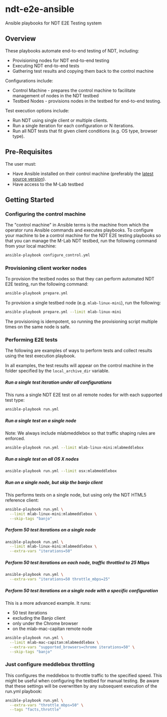 # ndt-e2e-ansible
Ansible playbooks for NDT E2E Testing system

## Overview

These playbooks automate end-to-end testing of NDT, including:

* Provisioning nodes for NDT end-to-end testing
* Executing NDT end-to-end tests
* Gathering test results and copying them back to the control machine

Configurations include:

* Control Machine - prepares the control machine to facilitate management of
  nodes in the NDT testbed
* Testbed Nodes - provisions nodes in the testbed for end-to-end testing.

Test execution options include:

* Run NDT using single client or multiple clients.
* Run a single iteration for each configuration or N iterations.
* Run all NDT tests that fit given client conditions (e.g. OS type, browser
  type).

## Pre-Requisites

The user must:

* Have Ansible installed on their control machine (preferably the
[latest source version](http://docs.ansible.com/ansible/intro_installation.html#running-from-source)).
* Have access to the M-Lab testbed

## Getting Started

### Configuring the control machine

The "control machine" in Ansible terms is the machine from which the operator
runs Ansible commands and executes playbooks. To configure your machine to be a
control machine for the NDT E2E testing playbooks so that you can manage the
M-Lab NDT testbed, run the following command from your local machine:

```bash
ansible-playbook configure_control.yml
```

### Provisioning client worker nodes

To provision the testbed nodes so that they can perform automated NDT E2E
testing, run the following command:

```bash
ansible-playbook prepare.yml
```

To provision a single testbed node (e.g. `mlab-linux-mini`), run the following:

```bash
ansible-playbook prepare.yml --limit mlab-linux-mini
```

The provisioning is idempotent, so running the provisioning script multiple
times on the same node is safe.

### Performing E2E tests

The following are examples of ways to perform tests and collect results using
the test execution playbook.

In all examples, the test results will appear on the control machine in the
folder specified by the `local_archive_dir` variable.

##### Run a single test iteration under all configurations

This runs a single NDT E2E test on all remote nodes for with each supported test
type:

```bash
ansible-playbook run.yml
```

##### Run a single test on a single node

Note: We always include mlabmeddlebox so that traffic shaping rules are
enforced.

```bash
ansible-playbook run.yml --limit mlab-linux-mini:mlabmeddlebox
```

##### Run a single test on all OS X nodes

```bash
ansible-playbook run.yml --limit osx:mlabmeddlebox
```

##### Run on a single node, but skip the banjo client

This performs tests on a single node, but  using only the NDT HTML5 reference client:

```bash
ansible-playbook run.yml \
  --limit mlab-linux-mini:mlabmeddlebox \
  --skip-tags "banjo"
```

##### Perform 50 test iterations on a single node

```bash
ansible-playbook run.yml \
  --limit mlab-linux-mini:mlabmeddlebox \
  --extra-vars "iterations=50"
```

##### Perform 50 test iterations on each node, traffic throttled to 25 Mbps

```bash
ansible-playbook run.yml \
  --extra-vars "iterations=50 throttle_mbps=25"
```

##### Perform 50 test iterations on a single node with a specific configuration

This is a more advanced example. It runs:

* 50 test iterations
* excluding the Banjo client
* only under the Chrome browser
* on the mlab-mac-capitan remote node

```bash
ansible-playbook run.yml \
  --limit mlab-mac-capitan:mlabmeddlebox \
  --extra-vars "supported_browsers=chrome iterations=50" \
  --skip-tags "banjo"
```

### Just configure meddlebox throttling

This configures the meddlebox to throttle traffic to the specified speed. This
might be useful when configuring the testbed for manual testing. Be aware that
these settings will be overwritten by any subsequent execution of the run.yml
playbook:

```bash
ansible-playbook run.yml \
  --extra-vars "throttle_mbps=50" \
  --tags "facts,throttle"
```
